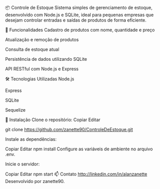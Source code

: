 📦 Controle de Estoque
Sistema simples de gerenciamento de estoque, desenvolvido com Node.js e SQLite, ideal para pequenas empresas que desejam controlar entradas e saídas de produtos de forma eficiente.

🚀 Funcionalidades
Cadastro de produtos com nome, quantidade e preço

Atualização e remoção de produtos

Consulta de estoque atual

Persistência de dados utilizando SQLite

API RESTful com Node.js e Express

🛠️ Tecnologias Utilizadas
Node.js

Express

SQLite

Sequelize

🔧 Instalação
Clone o repositório:
Copiar
Editar

git clone https://github.com/zanette90/ControleDeEstoque.git

Instale as dependências:

Copiar
Editar
npm install
Configure as variáveis de ambiente no arquivo .env.

Inicie o servidor:

Copiar
Editar
npm start
📫 Contato 
http://linkedin.com/in/alanzanette
Desenvolvido por zanette90.
